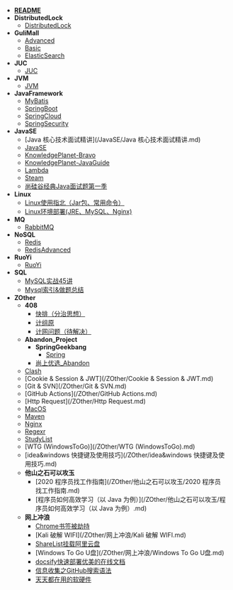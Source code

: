 - [**README**](/README.md)
- **DistributedLock**
  - [DistributedLock](/DistributedLock/DistributedLock.md)
- **GuliMall**
  - [Advanced](/GuliMall/Advanced.md)
  - [Basic](/GuliMall/Basic.md)
  - [ElasticSearch](/GuliMall/ElasticSearch.md)
- **JUC**
  - [JUC](/JUC/JUC.md)
- **JVM**
  - [JVM](/JVM/JVM.md)
- **JavaFramework**
  - [MyBatis](/JavaFramework/MyBatis.md)
  - [SpringBoot](/JavaFramework/SpringBoot.md)
  - [SpringCloud](/JavaFramework/SpringCloud.md)
  - [SpringSecurity](/JavaFramework/SpringSecurity.md)
- **JavaSE**
  - [Java 核心技术面试精讲](/JavaSE/Java 核心技术面试精讲.md)
  - [JavaSE](/JavaSE/JavaSE.md)
  - [KnowledgePlanet-Bravo](/JavaSE/KnowledgePlanet-Bravo.md)
  - [KnowledgePlanet-JavaGuide](/JavaSE/KnowledgePlanet-JavaGuide.md)
  - [Lambda](/JavaSE/Lambda.md)
  - [Steam](/JavaSE/Steam.md)
  - [尚硅谷经典Java面试题第一季](/JavaSE/尚硅谷经典Java面试题第一季.md)
- **Linux**
  - [Linux使用指北（Jar包、常用命令）](/Linux/Linux使用指北（Jar包、常用命令）.md)
  - [Linux环境部署(JRE、MySQL、Nginx)](/Linux/Linux环境部署(JRE、MySQL、Nginx).md)
- **MQ**
  - [RabbitMQ](/MQ/RabbitMQ.md)
- **NoSQL**
  - [Redis](/NoSQL/Redis.md)
  - [RedisAdvanced](/NoSQL/RedisAdvanced.md)
- **RuoYi**
  - [RuoYi](/RuoYi/RuoYi.md)
- **SQL**
  - [MySQL实战45讲](/SQL/MySQL实战45讲.md)
  - [Mysql索引&做题总结](/SQL/Mysql索引&做题总结.md)
- **ZOther**
  - **408**
    - [快排（分治思想）](/ZOther/408/快排（分治思想）.md)
    - [计组原](/ZOther/408/计组原.md)
    - [计网问题（待解决）](/ZOther/408/计网问题（待解决）.md)
  - **Abandon_Project**
    - **SpringGeekbang**
      - [Spring](/ZOther/Abandon_Project/SpringGeekbang/Spring.md)
    - [尚上优选_Abandon](/ZOther/Abandon_Project/尚上优选_Abandon.md)
  - [Clash](/ZOther/Clash.md)
  - [Cookie & Session & JWT](/ZOther/Cookie & Session & JWT.md)
  - [Git & SVN](/ZOther/Git & SVN.md)
  - [GitHub Actions](/ZOther/GitHub Actions.md)
  - [Http Request](/ZOther/Http Request.md)
  - [MacOS](/ZOther/MacOS.md)
  - [Maven](/ZOther/Maven.md)
  - [Nginx](/ZOther/Nginx.md)
  - [Regexr](/ZOther/Regexr.md)
  - [StudyList](/ZOther/StudyList.md)
  - [WTG (WindowsToGo)](/ZOther/WTG (WindowsToGo).md)
  - [idea&windows 快捷键及使用技巧](/ZOther/idea&windows 快捷键及使用技巧.md)
  - **他山之石可以攻玉**
    - [2020 程序员找工作指南](/ZOther/他山之石可以攻玉/2020 程序员找工作指南.md)
    - [程序员如何高效学习（以 Java 为例）](/ZOther/他山之石可以攻玉/程序员如何高效学习（以 Java 为例）.md)
  - **网上冲浪**
    - [Chrome书签被劫持](/ZOther/网上冲浪/Chrome书签被劫持.md)
    - [Kali 破解 WIFI](/ZOther/网上冲浪/Kali 破解 WIFI.md)
    - [ShareList挂载阿里云盘](/ZOther/网上冲浪/ShareList挂载阿里云盘.md)
    - [Windows To Go U盘](/ZOther/网上冲浪/Windows To Go U盘.md)
    - [docsify快速部署优美的在线文档](/ZOther/网上冲浪/docsify快速部署优美的在线文档.md)
    - [信息收集之GitHub搜索语法](/ZOther/网上冲浪/信息收集之GitHub搜索语法.md)
    - [天天都在用的软硬件](/ZOther/网上冲浪/天天都在用的软硬件.md)

